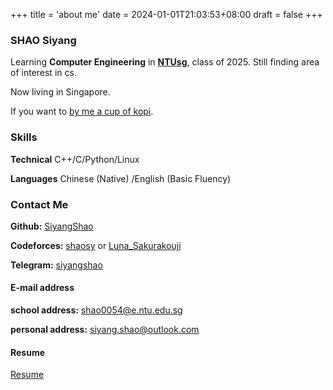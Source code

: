 +++
title = 'about me'
date = 2024-01-01T21:03:53+08:00
draft = false
+++

### SHAO Siyang

Learning **Computer Engineering** in [**NTUsg**](https://www.ntu.edu.sg/), class of 2025. Still finding area of interest in cs.

Now living in Singapore.

If you want to [by me a cup of kopi](https://www.buymeacoffee.com/shaosy).

### Skills

**Technical** C++/C/Python/Linux

**Languages** Chinese (Native) /English (Basic Fluency)

### Contact Me

**Github:** [SiyangShao](https://github.com/SiyangShao)

**Codeforces:**    [shaosy](https://codeforces.com/profile/shaosy) or [Luna_Sakurakouji](https://codeforces.com/profile/Luna_Sakurakouji)

**Telegram:** [siyangshao](https://t.me/siyangshao)

#### E-mail address

**school address:** shao0054@e.ntu.edu.sg   

**personal address:** siyang.shao@outlook.com

#### Resume

[Resume](https://siyangshao.github.io/resume/main.pdf)